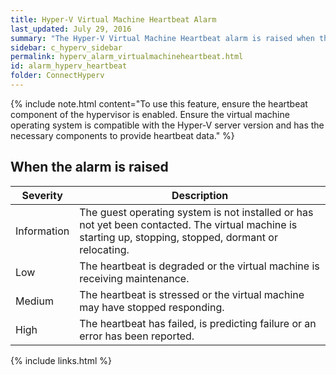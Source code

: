 ```yaml
---
title: Hyper-V Virtual Machine Heartbeat Alarm
last_updated: July 29, 2016
summary: "The Hyper-V Virtual Machine Heartbeat alarm is raised when the virtual machine has stopped responding to the hypervisor or is not responding at regular intervals."
sidebar: c_hyperv_sidebar
permalink: hyperv_alarm_virtualmachineheartbeat.html
id: alarm_hyperv_heartbeat
folder: ConnectHyperv
---
```




{% include note.html content="To use this feature, ensure the heartbeat component of the hypervisor is enabled. Ensure the virtual machine operating system is compatible with the Hyper-V server version and has the necessary components to provide heartbeat data." %}

## When the alarm is raised

Severity | Description
---------|------------
Information | The guest operating system is not installed or has not yet been contacted. The virtual machine is starting up, stopping, stopped, dormant or relocating.
Low | The heartbeat is degraded or the virtual machine is receiving maintenance.
Medium | The heartbeat is stressed or the virtual machine may have stopped responding.
High | The heartbeat has failed, is predicting failure or an error has been reported.


{% include links.html %}
